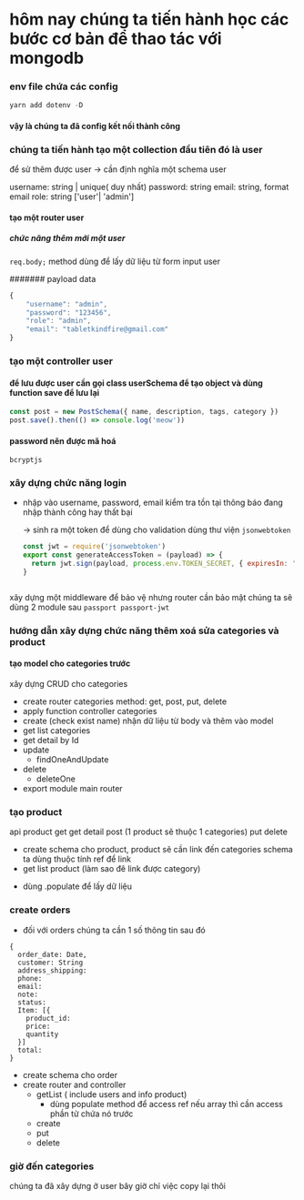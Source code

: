 # hôm nay chúng ta tiến hành học các bước cơ bản để thao tác với mongodb

### env file chứa các config

```js
yarn add dotenv -D
```

#### vậy là chúng ta đã config kết nối thành công

### chúng ta tiến hành tạo một collection đầu tiên đó là user

để sử thêm được user -> cần định nghĩa một schema user

username: string | unique( duy nhất)
password: string
email: string, format email
role: string ['user'| 'admin']

#### tạo một router user

##### chức năng thêm mới một user

`req.body;` method dùng để lấy dữ liệu từ form input user

####### payload data

```js
{
    "username": "admin",
    "password": "123456",
    "role": "admin",
    "email": "tabletkindfire@gmail.com"
}
```

### tạo một controller user

#### để lưu được user cần gọi class userSchema để tạo object và dùng function save để lưu lại

```js
const post = new PostSchema({ name, description, tags, category })
post.save().then(() => console.log('meow'))
```

#### password nên được mã hoá

`bcryptjs`

### xây dựng chức năng login

- nhập vào username, password, email
  kiểm tra tồn tại thông báo đang nhập thành công hay thất bại

  -> sinh ra một token để dùng cho validation
  dùng thư viện `jsonwebtoken`

  ```js
  const jwt = require('jsonwebtoken')
  export const generateAccessToken = (payload) => {
    return jwt.sign(payload, process.env.TOKEN_SECRET, { expiresIn: '7d' })
  }
  ```

```

```

xây dựng một middleware để bảo vệ nhưng router cần bảo mật
chúng ta sẽ dùng 2 module sau
`passport passport-jwt`

### hướng dẫn xây dựng chức năng thêm xoá sửa categories và product

#### tạo model cho categories trước

xây dựng CRUD cho categories

- create router categories method: get, post, put, delete
- apply function controller categories
- create (check exist name)
  nhận dữ liệu từ body và thêm vào model
- get list categories
- get detail by Id
- update
  - findOneAndUpdate
- delete
  - deleteOne
- export module main router

### tạo product

api product
get
get detail
post (1 product sẽ thuộc 1 categories)
put
delete

- create schema cho product, product sẽ cần link đến categories schema ta dùng thuộc tính ref để link
- get list product (làm sao đê link được category)

* dùng .populate để lấy dữ liệu

### create orders

- đối với orders chúng ta cần 1 số thông tin sau đó

```
{
  order_date: Date,
  customer: String
  address_shipping:
  phone:
  email:
  note:
  status:
  Item: [{
    product_id:
    price:
    quantity
  }]
  total:
}
```

- create schema cho order
- create router and controller
  - getList ( include users and info product)
    - dùng populate method để access ref nếu array thì cần access phần tử chứa nó trước
  - create
  - put
  - delete

### giờ đến categories

chúng ta đã xây dựng ở user bây giờ chỉ việc copy lại thôi
